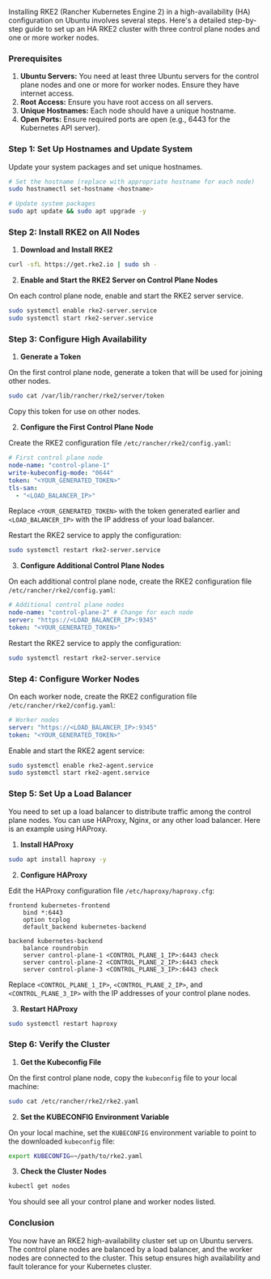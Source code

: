 Installing RKE2 (Rancher Kubernetes Engine 2) in a high-availability (HA) configuration on Ubuntu involves several steps. Here's a detailed step-by-step guide to set up an HA RKE2 cluster with three control plane nodes and one or more worker nodes.

### Prerequisites

1. **Ubuntu Servers:** You need at least three Ubuntu servers for the control plane nodes and one or more for worker nodes. Ensure they have internet access.
2. **Root Access:** Ensure you have root access on all servers.
3. **Unique Hostnames:** Each node should have a unique hostname.
4. **Open Ports:** Ensure required ports are open (e.g., 6443 for the Kubernetes API server).

### Step 1: Set Up Hostnames and Update System

Update your system packages and set unique hostnames.

```sh
# Set the hostname (replace with appropriate hostname for each node)
sudo hostnamectl set-hostname <hostname>

# Update system packages
sudo apt update && sudo apt upgrade -y
```

### Step 2: Install RKE2 on All Nodes

1. **Download and Install RKE2**

```sh
curl -sfL https://get.rke2.io | sudo sh -
```

2. **Enable and Start the RKE2 Server on Control Plane Nodes**

On each control plane node, enable and start the RKE2 server service.

```sh
sudo systemctl enable rke2-server.service
sudo systemctl start rke2-server.service
```

### Step 3: Configure High Availability

1. **Generate a Token**

On the first control plane node, generate a token that will be used for joining other nodes.

```sh
sudo cat /var/lib/rancher/rke2/server/token
```

Copy this token for use on other nodes.

2. **Configure the First Control Plane Node**

Create the RKE2 configuration file `/etc/rancher/rke2/config.yaml`:

```yaml
# First control plane node
node-name: "control-plane-1"
write-kubeconfig-mode: "0644"
token: "<YOUR_GENERATED_TOKEN>"
tls-san:
  - "<LOAD_BALANCER_IP>"
```

Replace `<YOUR_GENERATED_TOKEN>` with the token generated earlier and `<LOAD_BALANCER_IP>` with the IP address of your load balancer.

Restart the RKE2 service to apply the configuration:

```sh
sudo systemctl restart rke2-server.service
```

3. **Configure Additional Control Plane Nodes**

On each additional control plane node, create the RKE2 configuration file `/etc/rancher/rke2/config.yaml`:

```yaml
# Additional control plane nodes
node-name: "control-plane-2" # Change for each node
server: "https://<LOAD_BALANCER_IP>:9345"
token: "<YOUR_GENERATED_TOKEN>"
```

Restart the RKE2 service to apply the configuration:

```sh
sudo systemctl restart rke2-server.service
```

### Step 4: Configure Worker Nodes

On each worker node, create the RKE2 configuration file `/etc/rancher/rke2/config.yaml`:

```yaml
# Worker nodes
server: "https://<LOAD_BALANCER_IP>:9345"
token: "<YOUR_GENERATED_TOKEN>"
```

Enable and start the RKE2 agent service:

```sh
sudo systemctl enable rke2-agent.service
sudo systemctl start rke2-agent.service
```

### Step 5: Set Up a Load Balancer

You need to set up a load balancer to distribute traffic among the control plane nodes. You can use HAProxy, Nginx, or any other load balancer. Here is an example using HAProxy.

1. **Install HAProxy**

```sh
sudo apt install haproxy -y
```

2. **Configure HAProxy**

Edit the HAProxy configuration file `/etc/haproxy/haproxy.cfg`:

```plaintext
frontend kubernetes-frontend
    bind *:6443
    option tcplog
    default_backend kubernetes-backend

backend kubernetes-backend
    balance roundrobin
    server control-plane-1 <CONTROL_PLANE_1_IP>:6443 check
    server control-plane-2 <CONTROL_PLANE_2_IP>:6443 check
    server control-plane-3 <CONTROL_PLANE_3_IP>:6443 check
```

Replace `<CONTROL_PLANE_1_IP>`, `<CONTROL_PLANE_2_IP>`, and `<CONTROL_PLANE_3_IP>` with the IP addresses of your control plane nodes.

3. **Restart HAProxy**

```sh
sudo systemctl restart haproxy
```

### Step 6: Verify the Cluster

1. **Get the Kubeconfig File**

On the first control plane node, copy the `kubeconfig` file to your local machine:

```sh
sudo cat /etc/rancher/rke2/rke2.yaml
```

2. **Set the KUBECONFIG Environment Variable**

On your local machine, set the `KUBECONFIG` environment variable to point to the downloaded `kubeconfig` file:

```sh
export KUBECONFIG=~/path/to/rke2.yaml
```

3. **Check the Cluster Nodes**

```sh
kubectl get nodes
```

You should see all your control plane and worker nodes listed.

### Conclusion

You now have an RKE2 high-availability cluster set up on Ubuntu servers. The control plane nodes are balanced by a load balancer, and the worker nodes are connected to the cluster. This setup ensures high availability and fault tolerance for your Kubernetes cluster.
